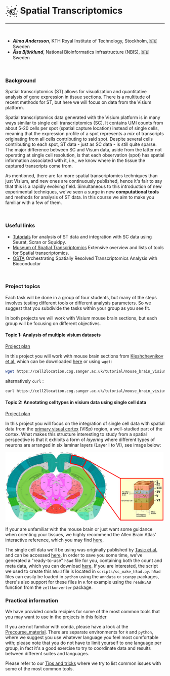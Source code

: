 # <img border="0" src="../logos/spatial_transcriptomics.png" width="40" height="40" style="vertical-align:middle;"> Spatial Transcriptomics
***

<br/>

- __*Alma Andersson*__, KTH Royal Institute of Technology, Stockholm, 🇸🇪 Sweden
- __*Åsa Björklund*__, National Bioinformatics Infrastructure (NBIS), 🇸🇪 Sweden

<br/>

### Background

Spatial transcriptomics (ST) allows for visualization and quantitative analysis
of gene expression in tissue sections. There is a multitude of recent methods
for ST, but here we will focus on data from the Visium platform.

Spatial transcriptomics data generated with the Visium platform is in many ways similar to
single cell transcriptomics (SC). It contains UMI counts from about 5-20 cells
per spot (spatial capture location) instead of single cells, meaning that the
expression profile of a spot represents a _mix_ of transcripts originating from
all cells contributing to said spot. Despite several cells contributing to each
spot, ST data - just as SC data - is still quite sparse. The major difference
between SC and Visum data, aside from the latter not operating at single cell
resolution, is that each observation (spot) has spatial information associated
with it, i.e., we know where in the tissue the captured transcripts come from.

As mentioned, there are far more spatial transcriptomics techniques than just
Visium, and new ones are continuously published, hence it's fair to say that
this is a rapidly evolving field. Simultaneous to this introduction of new
experimental techniques, we've seen a surge in new **computational tools** and
methods for analysis of ST data. In this course we aim to make you familiar with
a few of them.

<br/>


### Useful links

* [Tutorials](https://nbisweden.github.io/workshop-scRNAseq/exercises) for analysis of ST data and integration with SC data using Seurat, Scran or Squidpy.
* [Museum of Spatial Transcriptomics](https://pachterlab.github.io/LP_2021/) Extensive overview and lists of tools for Spatial transcriptomics. 
* [OSTA](https://lmweber.org/OSTA-book/index.html) Orchestrating Spatially Resolved Transcriptomics Analysis with Bioconductor

<br/>

### Project topics

Each task will be done in a group of four students, but many of the steps
involves testing different tools or different analysis parameters. So we suggest
that you subdivide the tasks within your group as you see fit.

In both projects we will work with Visium mouse brain sections, but each group
will be focusing on different objectives.

#### Topic 1: Analysis of multiple visium datasets

[Project plan](topic1)

In this project you will work with mouse brain sections from [Kleshchevnikov et al.](https://www.biorxiv.org/content/10.1101/2020.11.15.378125v1) which can be downloaded
[here](https://cell2location.cog.sanger.ac.uk/tutorial/mouse_brain_visium_wo_cloupe_data.zip)
or using `wget`:

```bash
wget https://cell2location.cog.sanger.ac.uk/tutorial/mouse_brain_visium_wo_cloupe_data.zip
```
alternatively `curl` :

```bash
curl https://cell2location.cog.sanger.ac.uk/tutorial/mouse_brain_visium_wo_cloupe_data.zip -O mouse_brain_visium_wo_cloupe_data.zip
```

#### Topic 2: Annotating celltypes in visium data using single cell data

[Project plan](topic2)

In this project you will focus on the integration of single cell data with
spatial data from the [primary visual
cortex](https://en.wikipedia.org/wiki/Visual_cortex#Primary_visual_cortex_(V1))
(VISp) region, a well-studied part of the cortex. What makes this structure
interesting to study from a spatial perspective is that it exhibits a form of
_layering_ where different types of neurons are arranged in six laminar layers
(Layer I to VI), see image below:

<img src="images/visp-marked.png" width="500" align="center">

If your are unfamiliar with the mouse brain or just want some guidance when
orienting your tissues, we highly recommend the Allen Brain Atlas' interactive
reference, which you may find
<a href="https://atlas.brain-map.org/atlas?atlas=602630314#atlas=602630314&plate=576987171&structure=593&x=7641.83349609375&y=3001.0000610351562&zoom=-3&resolution=10.00&z=3" target="_blank">here</a>.

The single cell data we'll be using was originally published by [Tasic et al.](https://www.nature.com/articles/s41586-018-0654-5) and can be accessed
[here](https://www.ncbi.nlm.nih.gov/geo/query/acc.cgi?acc=GSE115746). In order
to save you some time, we've generated a "ready-to-use" `h5ad` file for you, containing both the count and meta data,
which you can download [here](https://kth.box.com/s/9l17vxj9y0jk3gi35cbgug78n1ckat2p). If you are interested, the script we used to
create this `h5ad` file is located in `scripts/sc_make_h5ad.py`. `h5ad` files can
easily be loaded in `python` using the `anndata` or `scanpy` packages, there's
also support for these files in `R` for example using the `readH5AD` function
from the `zellkonverter` package.

### Practical information

We have provided conda recipies for some of the most common tools that you may
want to use in the projects in this
[folder](https://github.com/NBISweden/single-cell_sib_scilifelab_2021/tree/main/project_spatial/conda/)

If you are not familiar with conda, please have a look at the
[Precourse_material](../precourse). There are separate environments for `R` and
`python`, where we suggest you use whatever language you feel most comfortable
with; please note that you do not have to limit yourself to one language per
group, in fact it's a good exercise to try to coordinate data and results
between different suites and languages.

Please refer to our [Tips and tricks](tips) where we try to list common issues
with some of the most common tools.

<br/>


